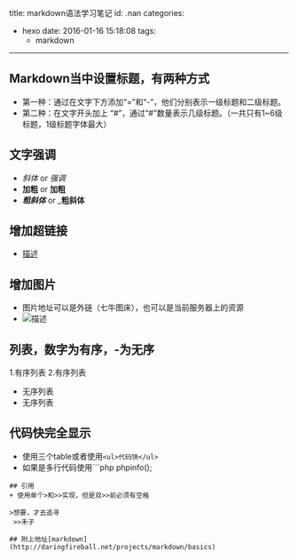 title: markdown语法学习笔记
id: .nan
categories:
  - hexo
date: 2016-01-16 15:18:08
tags: 
	- markdown
---

## Markdown当中设置标题，有两种方式
+ 第一种：通过在文字下方添加“=”和“-”，他们分别表示一级标题和二级标题。
+ 第二种：在文字开头加上 “#”，通过“#”数量表示几级标题。（一共只有1~6级标题，1级标题字体最大）
## 文字强调
+ *斜体* or _强调_
+ **加粗** or __加粗__
+ ***粗斜体*** or ___粗斜体__
## 增加超链接
+ [描述](http://www.idiot6.com)
## 增加图片
+ 图片地址可以是外链（七牛图床），也可以是当前服务器上的资源
+ ![描述](http://source.shengxuezixun.com/images%2Flogo.png)
## 列表，数字为有序，-为无序
1.有序列表
2.有序列表
- 无序列表
- 无序列表
## 代码快完全显示
+ 使用三个table或者使用`<ul>代码快</ul>`
+ 如果是多行代码使用```php
phpinfo();
```
## 引用
+ 使用单个>和>>实现，但是双>>前必须有空格

>想要，才去追寻
 >>禾子
 
## 附上地址[markdown](http://daringfireball.net/projects/markdown/basics)
